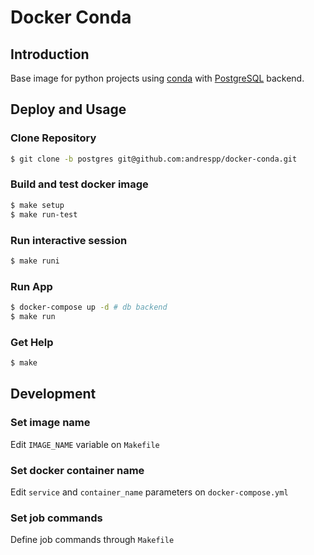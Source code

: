 Docker Conda
============

## Introduction

Base image for python projects using [conda](https://anaconda.org/) with [PostgreSQL](https://www.postgresql.org/) backend.

## Deploy and Usage

### Clone Repository

```bash
$ git clone -b postgres git@github.com:andrespp/docker-conda.git
```

### Build and test docker image

```bash
$ make setup
$ make run-test
```

### Run interactive session

```bash
$ make runi
```

### Run App

```bash
$ docker-compose up -d # db backend
$ make run
```

### Get Help

```bash
$ make
```

## Development

### Set image name

Edit `IMAGE_NAME` variable on `Makefile`

### Set docker container name

Edit `service` and `container_name` parameters on `docker-compose.yml`

### Set job commands

Define job commands through `Makefile`


